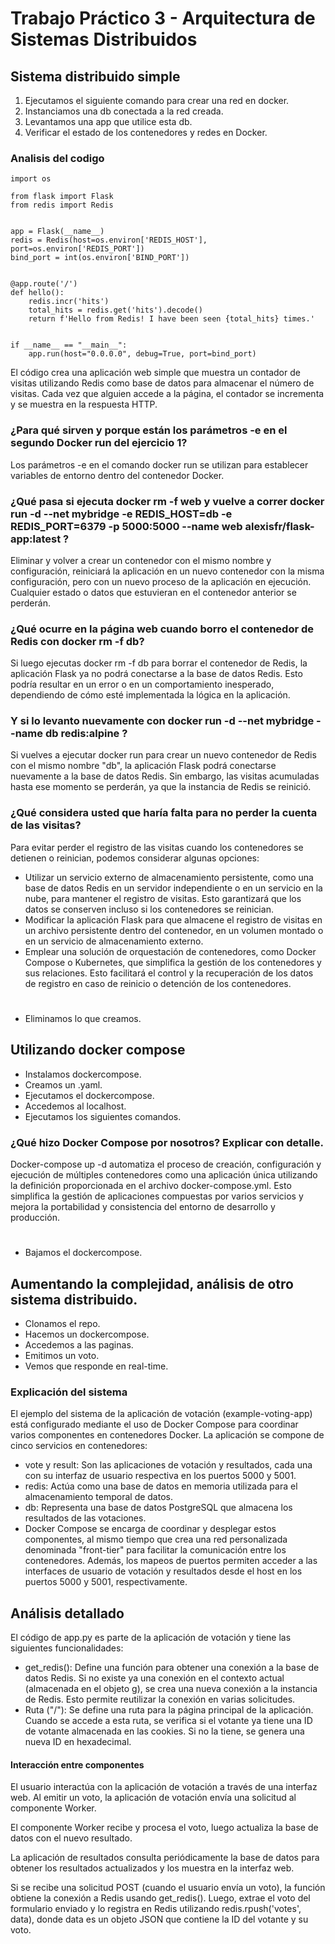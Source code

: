 # Trabajo Práctico 3 - Arquitectura de Sistemas Distribuidos

## Sistema distribuido simple

 1. Ejecutamos el siguiente comando para crear una red en docker.
 2. Instanciamos una db conectada a la red creada.
 3. Levantamos una app que utilice esta db.
 4. Verificar el estado de los contenedores y redes en Docker.

### Analisis del codigo

    import os
    
    from flask import Flask
    from redis import Redis
    
    
    app = Flask(__name__)
    redis = Redis(host=os.environ['REDIS_HOST'], port=os.environ['REDIS_PORT'])
    bind_port = int(os.environ['BIND_PORT'])
    
    
    @app.route('/')
    def hello():
        redis.incr('hits')
        total_hits = redis.get('hits').decode()
        return f'Hello from Redis! I have been seen {total_hits} times.'
    
    
    if __name__ == "__main__":
        app.run(host="0.0.0.0", debug=True, port=bind_port)
El código crea una aplicación web simple que muestra un contador de visitas utilizando Redis como base de datos para almacenar el número de visitas. Cada vez que alguien accede a la página, el contador se incrementa y se muestra en la respuesta HTTP.

### ¿Para qué sirven y porque están los parámetros -e en el segundo Docker run del ejercicio 1?

Los parámetros -e en el comando docker run se utilizan para establecer variables de entorno dentro del contenedor Docker.

### ¿Qué pasa si ejecuta docker rm -f web y vuelve a correr  docker run -d --net mybridge -e REDIS_HOST=db -e REDIS_PORT=6379 -p 5000:5000 --name web alexisfr/flask-app:latest ?

 Eliminar y volver a crear un contenedor con el mismo nombre y configuración, reiniciará la aplicación en un nuevo contenedor con la misma configuración, pero con un nuevo proceso de la aplicación en ejecución. Cualquier estado o datos que estuvieran en el contenedor anterior se perderán.

### ¿Qué ocurre en la página web cuando borro el contenedor de Redis con docker rm -f db?

Si luego ejecutas docker rm -f db para borrar el contenedor de Redis, la aplicación Flask ya no podrá conectarse a la base de datos Redis. Esto podría resultar en un error o en un comportamiento inesperado, dependiendo de cómo esté implementada la lógica en la aplicación.

### Y si lo levanto nuevamente con docker run -d --net mybridge --name db redis:alpine ?

Si vuelves a ejecutar docker run para crear un nuevo contenedor de Redis con el mismo nombre "db", la aplicación Flask podrá conectarse nuevamente a la base de datos Redis. Sin embargo, las visitas acumuladas hasta ese momento se perderán, ya que la instancia de Redis se reinició.

### ¿Qué considera usted que haría falta para no perder la cuenta de las visitas?

Para evitar perder el registro de las visitas cuando los contenedores se detienen o reinician, podemos considerar algunas opciones:

 - Utilizar un servicio externo de almacenamiento persistente, como una
   base de datos Redis en un servidor independiente o en un servicio en
   la nube, para mantener el registro de visitas. Esto garantizará que
   los datos se conserven incluso si los contenedores se reinician.
 - Modificar la aplicación Flask para que almacene el registro de
   visitas en un archivo persistente dentro del contenedor, en un
   volumen montado o en un servicio de almacenamiento externo.
 - Emplear una solución de orquestación de contenedores, como Docker
   Compose o Kubernetes, que simplifica la gestión de los contenedores y
   sus relaciones. Esto facilitará el control y la recuperación de los
   datos de registro en caso de reinicio o detención de los
   contenedores.
   
#

 - Eliminamos lo que creamos.
 
 ## Utilizando docker compose
 

 - Instalamos dockercompose.
 - Creamos un .yaml.
 - Ejecutamos el dockercompose.
 - Accedemos al localhost.
 - Ejecutamos los siguientes comandos.
 
 ### ¿Qué hizo Docker Compose por nosotros? Explicar con detalle.
 
Docker-compose up -d automatiza el proceso de creación, configuración y ejecución de múltiples contenedores como una aplicación única utilizando la definición proporcionada en el archivo docker-compose.yml. Esto simplifica la gestión de aplicaciones compuestas por varios servicios y mejora la portabilidad y consistencia del entorno de desarrollo y producción.
#

 - Bajamos el dockercompose.
 
 ## Aumentando la complejidad, análisis de otro sistema distribuido.

 - Clonamos el repo.
 - Hacemos un dockercompose.
 - Accedemos a las paginas.
 - Emitimos un voto.
 - Vemos que responde en real-time.
  
 ### Explicación del sistema
 
 El ejemplo del sistema de la aplicación de votación (example-voting-app) está configurado mediante el uso de Docker Compose para coordinar varios componentes en contenedores Docker. La aplicación se compone de cinco servicios en contenedores:
 - vote y result: Son las aplicaciones de votación y resultados, cada
   una con su interfaz de usuario respectiva en los puertos 5000 y 5001.
 - redis: Actúa como una base de datos en memoria utilizada para el
   almacenamiento temporal de datos.
 - db: Representa una base de datos PostgreSQL que almacena los
   resultados de las votaciones.
 - Docker Compose se encarga de coordinar y desplegar estos componentes,
   al mismo tiempo que crea una red personalizada denominada
   "front-tier" para facilitar la comunicación entre los contenedores.
   Además, los mapeos de puertos permiten acceder a las interfaces de
   usuario de votación y resultados desde el host en los puertos 5000 y
   5001, respectivamente.

## Análisis detallado

El código de app.py es parte de la aplicación de votación y tiene las siguientes funcionalidades:

 - get_redis(): Define una función para obtener una conexión a la base
   de datos Redis. Si no existe ya una conexión en el contexto actual
   (almacenada en el objeto g), se crea una nueva conexión a la
   instancia de Redis. Esto permite reutilizar la conexión en varias
   solicitudes.
 - Ruta ("/"): Se define una ruta para la página principal de la
   aplicación. Cuando se accede a esta ruta, se verifica si el votante
   ya tiene una ID de votante almacenada en las cookies. Si no la tiene,
   se genera una nueva ID en hexadecimal.

#### Interacción entre componentes

El usuario interactúa con la aplicación de votación a través de una    interfaz web. Al emitir un voto, la aplicación de votación envía una    solicitud al componente Worker. 

El componente Worker recibe y procesa el voto, luego actualiza la base de datos con el nuevo resultado.

La aplicación de resultados consulta periódicamente la base de datos para obtener los resultados actualizados y los muestra en la interfaz web.

Si se recibe una solicitud POST (cuando el usuario envía un voto), la función obtiene la conexión a Redis usando get_redis(). Luego, extrae el voto del formulario enviado y lo registra en Redis utilizando redis.rpush('votes', data), donde data es un objeto JSON que contiene la ID del votante y su voto.

